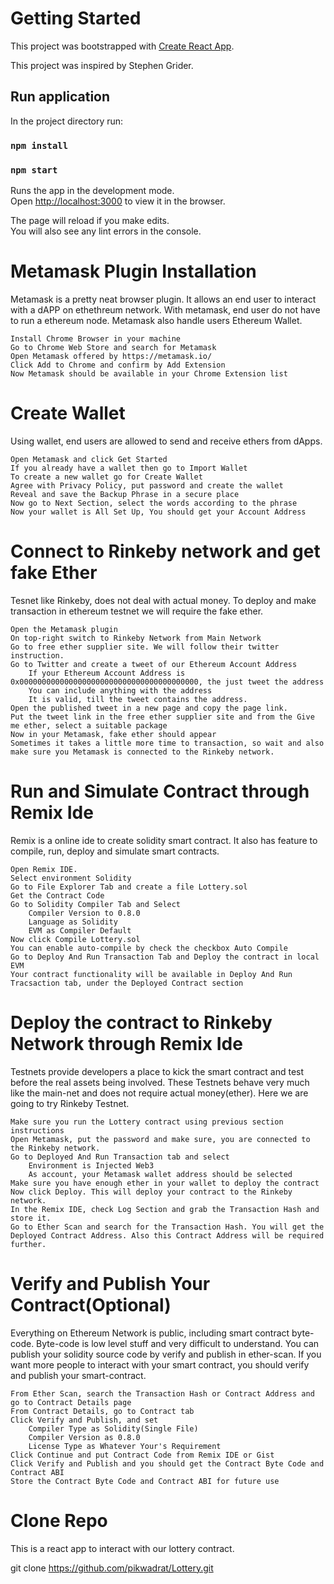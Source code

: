 # Getting Started

This project was bootstrapped with [Create React App](https://github.com/facebook/create-react-app).

This project was inspired by Stephen Grider.

## Run application

In the project directory run:

### `npm install`

### `npm start`

Runs the app in the development mode.\
Open [http://localhost:3000](http://localhost:3000) to view it in the browser.

The page will reload if you make edits.\
You will also see any lint errors in the console.

# Metamask Plugin Installation

Metamask is a pretty neat browser plugin. It allows an end user to interact with a dAPP on ethethreum network. With metamask, end user do not have to run a ethereum node. Metamask also handle users Ethereum Wallet.

    Install Chrome Browser in your machine
    Go to Chrome Web Store and search for Metamask
    Open Metamask offered by https://metamask.io/
    Click Add to Chrome and confirm by Add Extension
    Now Metamask should be available in your Chrome Extension list

# Create Wallet

Using wallet, end users are allowed to send and receive ethers from dApps.

    Open Metamask and click Get Started
    If you already have a wallet then go to Import Wallet
    To create a new wallet go for Create Wallet
    Agree with Privacy Policy, put password and create the wallet
    Reveal and save the Backup Phrase in a secure place
    Now go to Next Section, select the words according to the phrase
    Now your wallet is All Set Up, You should get your Account Address

# Connect to Rinkeby network and get fake Ether

Tesnet like Rinkeby, does not deal with actual money. To deploy and make transaction in ethereum testnet we will require the fake ether.

    Open the Metamask plugin
    On top-right switch to Rinkeby Network from Main Network
    Go to free ether supplier site. We will follow their twitter instruction.
    Go to Twitter and create a tweet of our Ethereum Account Address
        If your Ethereum Account Address is 0x0000000000000000000000000000000000000000, the just tweet the address
        You can include anything with the address
        It is valid, till the tweet contains the address.
    Open the published tweet in a new page and copy the page link.
    Put the tweet link in the free ether supplier site and from the Give me ether, select a suitable package
    Now in your Metamask, fake ether should appear
    Sometimes it takes a little more time to transaction, so wait and also make sure you Metamask is connected to the Rinkeby network.

# Run and Simulate Contract through Remix Ide

Remix is a online ide to create solidity smart contract. It also has feature to compile, run, deploy and simulate smart contracts.

    Open Remix IDE.
    Select environment Solidity
    Go to File Explorer Tab and create a file Lottery.sol
    Get the Contract Code
    Go to Solidity Compiler Tab and Select
        Compiler Version to 0.8.0
        Language as Solidity
        EVM as Compiler Default
    Now click Compile Lottery.sol
    You can enable auto-compile by check the checkbox Auto Compile
    Go to Deploy And Run Transaction Tab and Deploy the contract in local EVM
    Your contract functionality will be available in Deploy And Run Tracsaction tab, under the Deployed Contract section

# Deploy the contract to Rinkeby Network through Remix Ide

Testnets provide developers a place to kick the smart contract and test before the real assets being involved. These Testnets behave very much like the main-net and does not require actual money(ether). Here we are going to try Rinkeby Testnet.

    Make sure you run the Lottery contract using previous section instructions
    Open Metamask, put the password and make sure, you are connected to the Rinkeby network.
    Go to Deployed And Run Transaction tab and select
        Environment is Injected Web3
        As account, your Metamask wallet address should be selected
    Make sure you have enough ether in your wallet to deploy the contract
    Now click Deploy. This will deploy your contract to the Rinkeby network.
    In the Remix IDE, check Log Section and grab the Transaction Hash and store it.
    Go to Ether Scan and search for the Transaction Hash. You will get the Deployed Contract Address. Also this Contract Address will be required further.

# Verify and Publish Your Contract(Optional)

Everything on Ethereum Network is public, including smart contract byte-code. Byte-code is low level stuff and very difficult to understand. You can publish your solidity source code by verify and publish in ether-scan. If you want more people to interact with your smart contract, you should verify and publish your smart-contract.

    From Ether Scan, search the Transaction Hash or Contract Address and go to Contract Details page
    From Contract Details, go to Contract tab
    Click Verify and Publish, and set
        Compiler Type as Solidity(Single File)
        Compiler Version as 0.8.0
        License Type as Whatever Your's Requirement
    Click Continue and put Contract Code from Remix IDE or Gist
    Click Verify and Publish and you should get the Contract Byte Code and Contract ABI
    Store the Contract Byte Code and Contract ABI for future use

# Clone Repo

This is a react app to interact with our lottery contract.

git clone https://github.com/pikwadrat/Lottery.git

